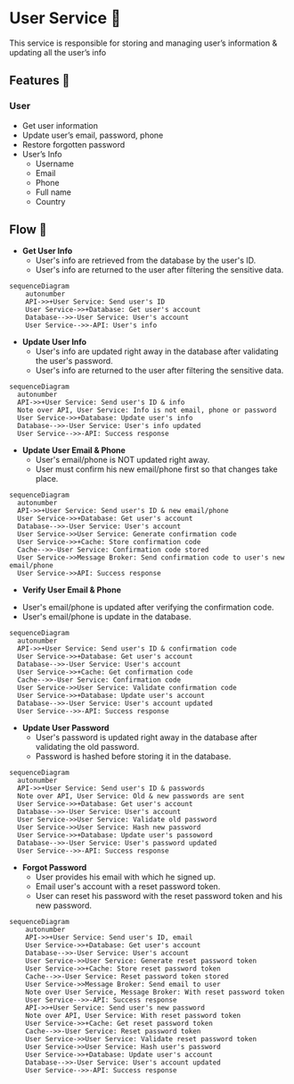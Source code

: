 # User Service 👤

This service is responsible for storing and managing user’s information & updating all the user’s info

## Features 🚀

### User

- Get user information
- Update user’s email, password, phone
- Restore forgotten password
- User’s Info
  - Username
  - Email
  - Phone
  - Full name
  - Country

## Flow 🌊

* **Get User Info**
  - User's info are retrieved from the database by the user's ID.
  - User's info are returned to the user after filtering the sensitive data.

```mermaid
sequenceDiagram
    autonumber
    API->>+User Service: Send user's ID
    User Service->>+Database: Get user's account
    Database-->>-User Service: User's account
    User Service-->>-API: User's info
```

* **Update User Info**
  - User's info are updated right away in the database after validating the user's password.
  - User's info are returned to the user after filtering the sensitive data.

```mermaid
sequenceDiagram
  autonumber
  API->>+User Service: Send user's ID & info
  Note over API, User Service: Info is not email, phone or password
  User Service->>+Database: Update user's info
  Database-->>-User Service: User's info updated
  User Service-->>-API: Success response
```

* **Update User Email & Phone**
  - User's email/phone is NOT updated right away.
  - User must confirm his new email/phone first so that changes take place.

```mermaid
sequenceDiagram
  autonumber
  API->>+User Service: Send user's ID & new email/phone
  User Service->>+Database: Get user's account
  Database-->>-User Service: User's account
  User Service->>User Service: Generate confirmation code
  User Service->>+Cache: Store confirmation code
  Cache-->>-User Service: Confirmation code stored
  User Service->>Message Broker: Send confirmation code to user's new email/phone
  User Service->>API: Success response
```

* **Verify User Email & Phone**

- User's email/phone is updated after verifying the confirmation code.
- User's email/phone is update in the database.

```mermaid
sequenceDiagram
  autonumber
  API->>+User Service: Send user's ID & confirmation code
  User Service->>+Database: Get user's account
  Database-->>-User Service: User's account
  User Service->>+Cache: Get confirmation code
  Cache-->>-User Service: Confirmation code
  User Service->>User Service: Validate confirmation code
  User Service->>+Database: Update user's account
  Database-->>-User Service: User's account updated
  User Service-->>-API: Success response
```

* **Update User Password**
  - User's password is updated right away in the database after validating the old password.
  - Password is hashed before storing it in the database.

```mermaid
sequenceDiagram
  autonumber
  API->>+User Service: Send user's ID & passwords
  Note over API, User Service: Old & new passwords are sent
  User Service->>+Database: Get user's account
  Database-->>-User Service: User's account
  User Service->>User Service: Validate old password
  User Service->>User Service: Hash new password
  User Service->>+Database: Update user's passoword
  Database-->>-User Service: User's password updated
  User Service-->>-API: Success response
```
* **Forgot Password**
  - User provides his email with which he signed up.
  - Email user's account with a reset password token.
  - User can reset his password with the reset password token and his new password.

```mermaid
sequenceDiagram
    autonumber
    API->>+User Service: Send user's ID, email
    User Service->>+Database: Get user's account
    Database-->>-User Service: User's account
    User Service->>User Service: Generate reset password token
    User Service->>+Cache: Store reset password token
    Cache-->>-User Service: Reset password token stored
    User Service->>Message Broker: Send email to user
    Note over User Service, Message Broker: With reset password token
    User Service-->>-API: Success response
    API->>+User Service: Send user's new password
    Note over API, User Service: With reset password token
    User Service->>+Cache: Get reset password token
    Cache-->>-User Service: Reset password token
    User Service->>User Service: Validate reset password token
    User Service->>User Service: Hash user's password
    User Service->>+Database: Update user's account
    Database-->>-User Service: User's account updated
    User Service-->>-API: Success response
```
